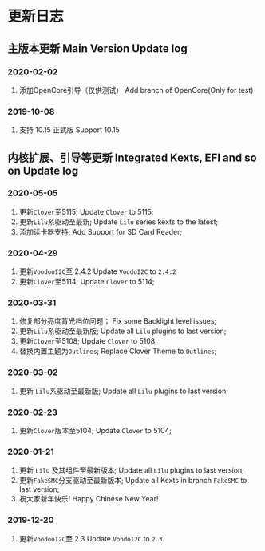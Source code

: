 # 更新日志

## 主版本更新 Main Version Update log

### 2020-02-02
1. 添加OpenCore引导（仅供测试）
   Add branch of OpenCore(Only for test)
### 2019-10-08

1. 支持 10.15 正式版
   Support 10.15

## 内核扩展、引导等更新 Integrated Kexts, EFI and so on Update log

### 2020-05-05

1. 更新`Clover`至5115;
   Update `Clover` to 5115;
1. 更新`Lilu`系驱动至最新;
   Update `Lilu` series kexts to the latest;
1. 添加读卡器支持;
   Add Support for SD Card Reader; 
   
### 2020-04-29

1. 更新`VoodooI2C`至 2.4.2
   Update `VoodoI2C` to `2.4.2`
1. 更新`Clover`至5114;
   Update `Clover` to 5114;

### 2020-03-31

1. 修复部分亮度背光档位问题；
   Fix some Backlight level issues;
2. 更新`Lilu`系驱动至最新版;
   Update all `Lilu` plugins to last version;
1. 更新`Clover`至5108;
   Update `Clover` to 5108;
4. 替换内置主题为`Outlines`;
   Replace Clover Theme to `Outlines`;

### 2020-03-02

1. 更新 `Lilu`系驱动至最新版;
   Update all `Lilu` plugins to last version;

### 2020-02-23

1. 更新`Clover`版本至5104;
   Update `Clover` to 5104;

### 2020-01-21

1. 更新 `Lilu` 及其组件至最新版本;
   Update all `Lilu` plugins to last version;
1. 更新`FakeSMC`分支驱动至最新版本;
   Update all Kexts in branch `FakeSMC` to last version;
1. 祝大家新年快乐!
   Happy Chinese New Year!

### 2019-12-20

1. 更新`VoodooI2C`至 2.3
   Update `VoodoI2C` to `2.3`
